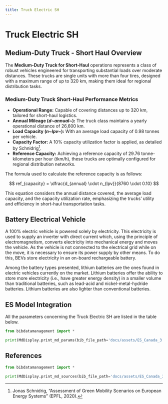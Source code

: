 ```yaml
---
title: Truck Electric SH
---
```


# Truck Electric SH

## Medium-Duty Truck - Short Haul Overview

The **Medium-Duty Truck for Short-Haul** operations represents a class
of robust vehicles engineered for transporting substantial loads over
moderate distances. These trucks are single units with more than four
tires, designed with a maximum range of up to 320 km, making them ideal
for regional distribution tasks.

### Medium-Duty Truck Short-Haul Performance Metrics

- **Operational Range:** Capable of covering distances up to 320 km,
  tailored for short-haul logistics.
- **Annual Mileage (*d~annual~*):** The truck
  class maintains a yearly operational distance of 26,600 km.
- **Load Capacity (*n~lpv~*):** With an average load
  capacity of 0.98 tonnes per vehicle.
- **Capacity Factor:** A 10% capacity utilization factor is applied,
  as detailed by Schnidrig[^1].
- **Reference Capacity:** Achieving a reference capacity of 29.76
  tonne-kilometers per hour (tkm/h), these trucks are optimally
  configured for regional distribution networks.

The formula used to calculate the reference capacity is as follows:

$$
ref_{capacity} = \dfrac{d_{annual} \cdot n_{lpv}}{8760 \cdot 0.10}
$$

This equation considers the annual distance covered, the average load
capacity, and the capacity utilization rate, emphasizing the trucks’
utility and efficiency in short-haul transportation tasks.

[^1]:  Jonas Schnidrig, “Assessment of Green Mobility Scenarios on European Energy Systems” (EPFL, 2020).

## Battery Electrical Vehicle

A 100% electric vehicle is powered solely by electricity. This
electricity is used to supply an inverter with direct current which,
using the principle of electromagnetism, converts electricity into
mechanical energy and moves the vehicle. As the vehicle is not connected
to the electrical grid while on the move, it is necessary to ensure its
power supply by other means. To do this, BEVs store electricity in an
on-board rechargeable battery.

Among the battery types presented, lithium batteries are the ones found
in electric vehicles currently on the market. Lithium batteries offer
the ability to store more electricity (i.e., have greater energy
density) in a smaller volume than traditional batteries, such as
lead-acid and nickel-metal-hydride batteries. Lithium batteries are also
lighter than conventional batteries.

## ES Model Integration

All the parameters concerning the Truck Electric SH are listed in the
table below.

```python exec="on"
from bibdatamanagement import *

print(MdDisplay.print_md_params(bib_file_path='docs/assets/ES_Canada_3.bib',filter_entry='TRUCK_SH_EV'))
```

## References

```python exec="on"
from bibdatamanagement import *

print(MdDisplay.print_md_sources(bib_file_path='docs/assets/ES_Canada_3.bib',filter_entry='TRUCK_SH_EV'))
```
